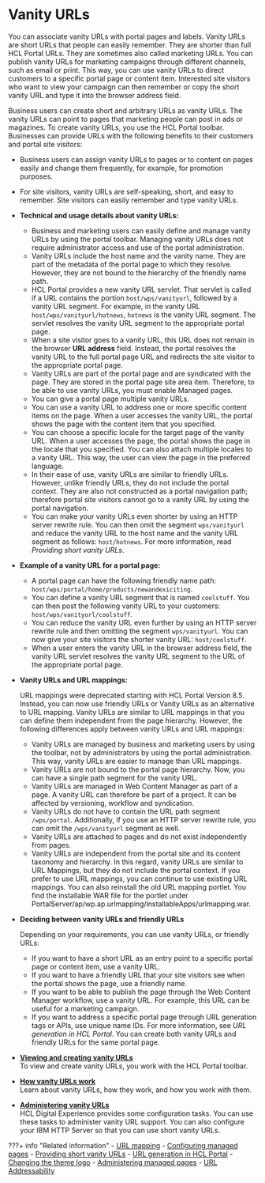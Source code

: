 # Vanity URLs

You can associate vanity URLs with portal pages and labels. Vanity URLs are short URLs that people can easily remember. They are shorter than full HCL Portal URLs. They are sometimes also called marketing URLs. You can publish vanity URLs for marketing campaigns through different channels, such as email or print. This way, you can use vanity URLs to direct customers to a specific portal page or content item. Interested site visitors who want to view your campaign can then remember or copy the short vanity URL and type it into the browser address field.

Business users can create short and arbitrary URLs as vanity URLs. The vanity URLs can point to pages that marketing people can post in ads or magazines. To create vanity URLs, you use the HCL Portal toolbar. Businesses can provide URLs with the following benefits to their customers and portal site visitors:

-   Business users can assign vanity URLs to pages or to content on pages easily and change them frequently, for example, for promotion purposes.
-   For site visitors, vanity URLs are self-speaking, short, and easy to remember. Site visitors can easily remember and type vanity URLs.

-   **Technical and usage details about vanity URLs:**

    -   Business and marketing users can easily define and manage vanity URLs by using the portal toolbar. Managing vanity URLs does not require administrator access and use of the portal administration.
    -   Vanity URLs include the host name and the vanity name. They are part of the metadata of the portal page to which they resolve. However, they are not bound to the hierarchy of the friendly name path.
    -   HCL Portal provides a new vanity URL servlet. That servlet is called if a URL contains the portion `host/wps/vanityurl`, followed by a vanity URL segment. For example, in the vanity URL `host/wps/vanityurl/hotnews`, `hotnews` is the vanity URL segment. The servlet resolves the vanity URL segment to the appropriate portal page.
    -   When a site visitor goes to a vanity URL, this URL does not remain in the browser **URL address** field. Instead, the portal resolves the vanity URL to the full portal page URL and redirects the site visitor to the appropriate portal page.
    -   Vanity URLs are part of the portal page and are syndicated with the page. They are stored in the portal page site area item. Therefore, to be able to use vanity URLs, you must enable Managed pages.
    -   You can give a portal page multiple vanity URLs.
    -   You can use a vanity URL to address one or more specific content items on the page. When a user accesses the vanity URL, the portal shows the page with the content item that you specified.
    -   You can choose a specific locale for the target page of the vanity URL. When a user accesses the page, the portal shows the page in the locale that you specified. You can also attach multiple locales to a vanity URL. This way, the user can view the page in the preferred language.
    -   In their ease of use, vanity URLs are similar to friendly URLs. However, unlike friendly URLs, they do not include the portal context. They are also not constructed as a portal navigation path; therefore portal site visitors cannot go to a vanity URL by using the portal navigation.
    -   You can make your vanity URLs even shorter by using an HTTP server rewrite rule. You can then omit the segment `wps/vanityurl` and reduce the vanity URL to the host name and the vanity URL segment as follows: `host/hotnews`. For more information, read *Providing short vanity URLs*.

-   **Example of a vanity URL for a portal page:**

    -   A portal page can have the following friendly name path: `host/wps/portal/home/products/newandexiciting`.
    -   You can define a vanity URL segment that is named `coolstuff`. You can then post the following vanity URL to your customers: `host/wps/vanityurl/coolstuff`.
    -   You can reduce the vanity URL even further by using an HTTP server rewrite rule and then omitting the segment `wps/vanityurl`. You can now give your site visitors the shorter vanity URL: `host/coolstuff`.
    -   When a user enters the vanity URL in the browser address field, the vanity URL servlet resolves the vanity URL segment to the URL of the appropriate portal page.

-   **Vanity URLs and URL mappings:**

    URL mappings were deprecated starting with HCL Portal Version 8.5. Instead, you can now use friendly URLs or Vanity URLs as an alternative to URL mapping. Vanity URLs are similar to URL mappings in that you can define them independent from the page hierarchy. However, the following differences apply between vanity URLs and URL mappings:

    -   Vanity URLs are managed by business and marketing users by using the toolbar, not by administrators by using the portal administration. This way, vanity URLs are easier to manage than URL mappings.
    -   Vanity URLs are not bound to the portal page hierarchy. Now, you can have a single path segment for the vanity URL.
    -   Vanity URLs are managed in Web Content Manager as part of a page. A vanity URL can therefore be part of a project. It can be affected by versioning, workflow and syndication.
    -   Vanity URLs do not have to contain the URL path segment `/wps/portal`. Additionally, if you use an HTTP server rewrite rule, you can omit the `/wps/vanityurl` segment as well.
    -   Vanity URLs are attached to pages and do not exist independently from pages.
    -   Vanity URLs are independent from the portal site and its content taxonomy and hierarchy. In this regard, vanity URLs are similar to URL Mappings, but they do not include the portal context.
    If you prefer to use URL mappings, you can continue to use existing URL mappings. You can also reinstall the old URL mapping portlet. You find the installable WAR file for the portlet under PortalServer/ap/wp.ap.urlmapping/installableApps/urlmapping.war.

-   **Deciding between vanity URLs and friendly URLs**

    Depending on your requirements, you can use vanity URLs, or friendly URLs:

    -   If you want to have a short URL as an entry point to a specific portal page or content item, use a vanity URL.
    -   If you want to have a friendly URL that your site visitors see when the portal shows the page, use a friendly name.
    -   If you want to be able to publish the page through the Web Content Manager workflow, use a vanity URL. For example, this URL can be useful for a marketing campaign.
    -   If you want to address a specific portal page through URL generation tags or APIs, use unique name IDs. For more information, see *URL generation in HCL Portal*.
    You can create both vanity URLs and friendly URLs for the same portal page.


-   **[Viewing and creating vanity URLs](van_url_create.md)**  
To view and create vanity URLs, you work with the HCL Portal toolbar.
-   **[How vanity URLs work](van_url_work.md)**  
Learn about vanity URLs, how they work, and how you work with them.
-   **[Administering vanity URLs](../vanity_url/adm_vanity_url/index.md)**  
HCL Digital Experience provides some configuration tasks. You can use these tasks to administer vanity URL support. You can also configure your IBM HTTP Server so that you can use short vanity URLs.


???+ info "Related information"
    - [URL mapping](../../../deploy_dx/manage/config_portal_behavior/adurlmap.md)
    - [Configuring managed pages](../../wcm_authoring/authoring_portlet/content_management_artifacts/pages/managed_pages/cfg_managed_pages/index.md)
    - [Providing short vanity URLs](../vanity_url/adm_vanity_url/van_url_short.md)
    - [URL generation in HCL Portal](../../../extend_dx/apis/url_generation/index.md)
    - [Changing the theme logo](../../.././build_sites/themes_skins/customizing_theme/theme_logo/index.md)
    - [Administering managed pages](../../wcm_authoring/authoring_portlet/content_management_artifacts/pages/managed_pages/advadmin_managedpages/index.md)
    - [URL Addressability](../../../build_sites/create_sites/url_addressing/index.md)

